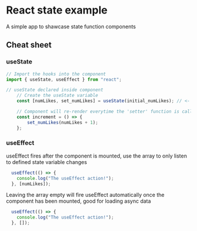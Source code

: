 # React state example

A simple app to shawcase state function components

## Cheat sheet

### useState

```js
// Import the hooks into the component
import { useState, useEffect } from "react";

// useState declared inside component
    // Create the useState variable
    const [numLikes, set_numLikes] = useState(initial_numLikes); // <- using state!

    // Component will re-render everytime the 'setter' function is called
    const increment = () => {
        set_numLikes(numLikes + 1);
    };
  ```
  
### useEffect

useEffect fires after the component is mounted, use the array to only listen to defined state variable changes

```js
  useEffect(() => {
    console.log("The useEffect action!");
  }, [numLikes]);
```

Leaving the array empty will fire useEffect automatically once the component has been mounted, good for loading async data

```js
  useEffect(() => {
    console.log("The useEffect action!");
  }, []);
```
